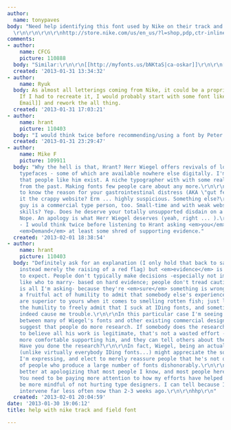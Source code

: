 ```yaml
---
author:
  name: tonypaves
body: "Need help identifying this font used by Nike on their track and field shirt.
  \r\n\r\n\r\n\r\nhttp://store.nike.com/us/en_us/?l=shop,pdp,ctr-inline/cid-1/pid-655557"
comments:
- author:
    name: CFCG
    picture: 110888
  body: "Similar:\r\n\r\n[[http://myfonts.us/bNKtaS|ca-oskar]]\r\n\r\n[[http://myfonts.us/YrzBZD|atrament]]\r\n\r\n[[http://myfonts.us/rRD1HY|driver-gothic]]"
  created: '2013-01-31 13:34:32'
- author:
    name: Ryuk
  body: As almost all letterings coming from Nike, it could be a proprietary typeface.
    If I had to recreate it, I would probably start with some font like [[http://www.myfonts.com/fonts/jnlevine/canby/|Canby]]/[[http://www.myfonts.com/fonts/chank/liquorstore/|Liquorstore]]/[[http://www.letterbox.net.au/berber|Berber]]/[[http://www.myfonts.com/fonts/hipopotam/olifant/|Olifant]]/[[http://www.peter-wiegel.de/Fonts/index.html|Berlin
    Email]] and rework the all thing.
  created: '2013-01-31 17:03:21'
- author:
    name: hrant
    picture: 110403
  body: "I would think twice before recommending/using a font by Peter Wiegel.\r\n\r\nhhp\r\n"
  created: '2013-01-31 23:29:47'
- author:
    name: Mike F
    picture: 109911
  body: "Why the hell is that, Hrant? Herr Wiegel offers revivals of lots of old Deutsche
    typefaces - some of which are available nowhere else digitally. I'm <em>grateful</em>
    that people like him exist. A niche typographer with with some really cool offerings
    from the past. Making fonts few people care about any more.\r\n\r\nI am fascinated
    to know the reason for your gastrointestinal distress (AKA \"gut feeling\"). Is
    it the crappy website? Erm ... highly suspicious. Something else?\r\n\r\nThis
    guy is a commercial type person, too. Small-time and with weak website development
    skills? Yep. Does he deserve your totally unsupported disdain on a public forum?
    Nope. An apology is what Herr Wiegel deserves (yeah, right ... ).\r\n\r\nFolks
    - I would think twice before listening to Hrant asking <em>you</em> to think twice.
    <em>Demand</em> at least some shred of supporting evidence."
  created: '2013-02-01 18:38:54'
- author:
    name: hrant
    picture: 110403
  body: "Definitely ask for an explanation (I only hold that back to save time - favoring
    instead merely the raising of a red flag) but <em>evidence</em> is often too much
    to expect. People don't typically make decisions -especially not important ones,
    like who to marry- based on hard evidence; people don't tread cautiously -which
    is all I'm asking- because they're <em>sure</em> something is wrong. And it's
    a fruitful act of humility to admit that somebody else's experience/instincts
    are superior to yours when it comes to smelling rotten fish; just like I have
    the humility to freely admit that I suck at IDing fonts, and sometimes that does
    indeed cause me trouble.\r\n\r\nIn this particular case I'm seeing enough similarities
    between many of Wiegel's fonts and other existing commercial designs to simply
    suggest that people do more research. If somebody does the research and comes
    to believe all his work is legitimate, that's not a wasted effort - they can feel
    more comfortable supporting him, and they can tell others about their findings.
    Have you done the research?\r\n\r\nIn fact, Wiegel, being an actual type designer
    (unlike virtually everybody IDing fonts...) might appreciate the sort of caution
    I'm expressing, and elect to merely reassure people that he's not one of the <em>majority</em>
    of people who produce a large number of fonts dishonorably.\r\n\r\nBTW Mike, I'm
    better at apologizing that most people I know, and most people here, and you.
    You need to be paying more attention to how my efforts have helped people here
    be more mindful of not hurting type designers. I can tell because I'm having to
    intervene far less often now than 2-3 weeks ago.\r\n\r\nhhp\r\n"
  created: '2013-02-01 20:04:59'
date: '2013-01-30 19:06:12'
title: help with nike track and field font

---
```


